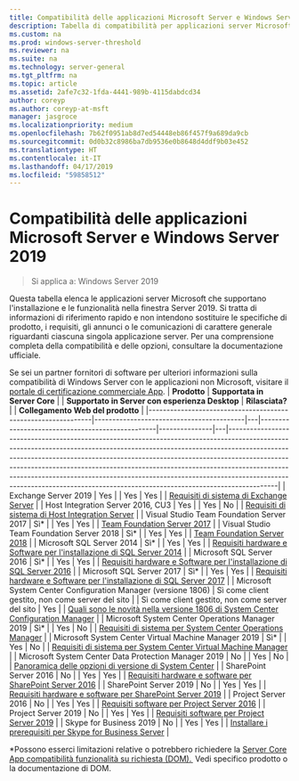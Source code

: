```yaml
---
title: Compatibilità delle applicazioni Microsoft Server e Windows Server 2019
description: Tabella di compatibilità per applicazioni server Microsoft e Windows Server 2019
ms.custom: na
ms.prod: windows-server-threshold
ms.reviewer: na
ms.suite: na
ms.technology: server-general
ms.tgt_pltfrm: na
ms.topic: article
ms.assetid: 2afe7c32-1fda-4441-989b-4115dabdcd34
author: coreyp
ms.author: coreyp-at-msft
manager: jasgroce
ms.localizationpriority: medium
ms.openlocfilehash: 7b62f0951ab8d7ed54448eb86f457f9a689da9cb
ms.sourcegitcommit: 0d0b32c8986ba7db9536e0b8648d4ddf9b03e452
ms.translationtype: HT
ms.contentlocale: it-IT
ms.lasthandoff: 04/17/2019
ms.locfileid: "59858512"
---
```

# <a name="windows-server-2019-and-microsoft-server-application-compatibility"></a>Compatibilità delle applicazioni Microsoft Server e Windows Server 2019

>Si applica a: Windows Server 2019

Questa tabella elenca le applicazioni server Microsoft che supportano l'installazione e le funzionalità nella finestra Server 2019. Si tratta di informazioni di riferimento rapido e non intendono sostituire le specifiche di prodotto, i requisiti, gli annunci o le comunicazioni di carattere generale riguardanti ciascuna singola applicazione server. Per una comprensione completa della compatibilità e delle opzioni, consultare la documentazione ufficiale.

Se sei un partner fornitori di software per ulteriori informazioni sulla compatibilità di Windows Server con le applicazioni non Microsoft, visitare il [portale di certificazione commerciale App](https://commercialappcertification.microsoft.com/).
| **Prodotto**                                                  | **Supportata in Server Core**             |   | **Supportato in Server con esperienza Desktop** | **Rilasciata?** |   | **Collegamento Web del prodotto**                                                                                                                                                                                                                                                                                                                                                                                                                                                                             |
|--------------------------------------------------------------|------------------------------------------|---|-------------------------------------------------|---------------|---|--------------------------------------------------------------------------------------------------------------------------------------------------------------------------------------------------------------------------------------------------------------------------------------------------------------------------------------------------------------------------------------------------------------------------------------------------------------------------------------------------|
| Exchange Server 2019                                         | Yes                                      |   | Yes                                             | Yes            |   | [Requisiti di sistema di Exchange Server](https://docs.microsoft.com/Exchange/plan-and-deploy/system-requirements?view=exchserver-2019)                                                                        |
| Host Integration Server 2016, CU3                            | Yes                                      |   | Yes                                             | No            |   | [Requisiti di sistema di Host Integration Server](https://docs.microsoft.com/host-integration-server/install-and-config-guides/system-requirements)                                                            |
| Visual Studio Team Foundation Server 2017                    | Sì\*                                    |   | Yes                                             | Yes           |   | [Team Foundation Server 2017](https://docs.microsoft.com/tfs/server/requirements?view=vsts)                                                                                                                |
| Visual Studio Team Foundation Server 2018                    | Sì\*                                    |   | Yes                                             | Yes           |   | [Team Foundation Server 2018](https://docs.microsoft.com/tfs/server/requirements?view=vsts)                                                                                                                  |
| Microsoft SQL Server 2014                                    | Sì\*                                    |   | Yes                                             | Yes           |   | [Requisiti hardware e Software per l'installazione di SQL Server 2014](https://docs.microsoft.com/sql/sql-server/install/hardware-and-software-requirements-for-installing-sql-server?view=sql-server-2014)   |
| Microsoft SQL Server 2016                                    | Sì\*                                    |   | Yes                                             | Yes           |   | [Requisiti hardware e Software per l'installazione di SQL Server 2016](https://docs.microsoft.com/sql/sql-server/install/hardware-and-software-requirements-for-installing-sql-server?view=sql-server-2016)   |
| Microsoft SQL Server 2017                                    | Sì\*                                    |   | Yes                                             | Yes           |   | [Requisiti hardware e Software per l'installazione di SQL Server 2017](https://docs.microsoft.com/sql/sql-server/install/hardware-and-software-requirements-for-installing-sql-server?view=sql-server-2017) |
| Microsoft System Center Configuration Manager (versione 1806) | Sì come client gestito, non come server del sito |   | Sì come client gestito, non come server del sito        | Yes           |   | [Quali sono le novità nella versione 1806 di System Center Configuration Manager](https://docs.microsoft.com/sccm/core/plan-design/changes/whats-new-in-version-1806)                                                    |
| Microsoft System Center Operations Manager 2019              | Sì\*                                    |   | Yes                                             | No            |   | [Requisiti di sistema per System Center Operations Manager](https://docs.microsoft.com/system-center/scom/plan-system-requirements)                                                                                                      |
| Microsoft System Center Virtual Machine Manager 2019         | Sì\*                                    |   | Yes                                             | No            |   | [Requisiti di sistema per System Center Virtual Machine Manager](https://docs.microsoft.com/system-center/vmm/system-requirements)                                                                                                      |
| Microsoft System Center Data Protection Manager 2019         | No                                       |   | Yes                                             | No            |   | [Panoramica delle opzioni di versione di System Center](https://docs.microsoft.com/system-center/ltsc-and-sac-overview)                                                                                                      |
| SharePoint Server 2016                                       | No                                       |   | Yes                                             | Yes           |   | [Requisiti hardware e software per SharePoint Server 2016](https://docs.microsoft.com/SharePoint/install/hardware-and-software-requirements)                                                                |
| SharePoint Server 2019                                       | No                                       |   | Yes                                             | Yes            |   | [Requisiti hardware e software per SharePoint Server 2019](https://docs.microsoft.com/sharepoint/install/hardware-and-software-requirements-2019)                                                       |
| Project Server 2016                                          | No                                       |   | Yes                                             | Yes           |   | [Requisiti software per Project Server 2016](https://docs.microsoft.com/project/software-requirements-for-project-server-2016)                                                                                |
| Project Server 2019                                          | No                                       |   | Yes                                             | Yes           |   | [Requisiti software per Project Server 2019](https://docs.microsoft.com/project/software-requirements-for-project-server-2019)                                                                          |
| Skype for Business 2019                                      | No                                       |   | Yes                                             | Yes           |   | [Installare i prerequisiti per Skype for Business Server](https://docs.microsoft.com/skypeforbusiness/deploy/install/install-prerequisites)                                                                          |

\*Possono esserci limitazioni relative o potrebbero richiedere la [Server Core App compatibilità funzionalità su richiesta (DOM). ](install-fod-19.md)
Vedi specifico prodotto o la documentazione di DOM.
